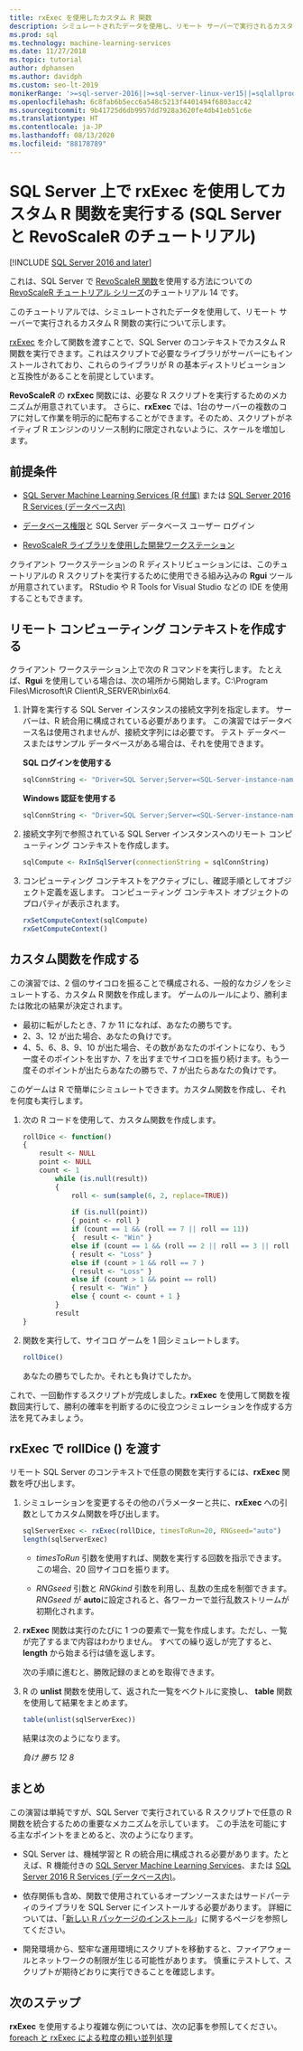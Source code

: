 ```yaml
---
title: rxExec を使用したカスタム R 関数
description: シミュレートされたデータを使用し、リモート サーバーで実行されるカスタム R 関数の実行について示します。
ms.prod: sql
ms.technology: machine-learning-services
ms.date: 11/27/2018
ms.topic: tutorial
author: dphansen
ms.author: davidph
ms.custom: seo-lt-2019
monikerRange: '>=sql-server-2016||>=sql-server-linux-ver15||=sqlallproducts-allversions'
ms.openlocfilehash: 6c8fab6b5ecc6a548c5213f4401494f6803acc42
ms.sourcegitcommit: 9b41725d6db9957dd7928a3620fe4db41eb51c6e
ms.translationtype: HT
ms.contentlocale: ja-JP
ms.lasthandoff: 08/13/2020
ms.locfileid: "88178789"
---
```

# <a name="run-custom-r-functions-on-sql-server-using-rxexec-sql-server-and-revoscaler-tutorial"></a>SQL Server 上で rxExec を使用してカスタム R 関数を実行する (SQL Server と RevoScaleR のチュートリアル)
[!INCLUDE [SQL Server 2016 and later](../../includes/applies-to-version/sqlserver2016.md)]

これは、SQL Server で [RevoScaleR 関数](https://docs.microsoft.com/machine-learning-server/r-reference/revoscaler/revoscaler)を使用する方法についての [RevoScaleR チュートリアル シリーズ](deepdive-data-science-deep-dive-using-the-revoscaler-packages.md)のチュートリアル 14 です。

このチュートリアルでは、シミュレートされたデータを使用して、リモート サーバーで実行されるカスタム R 関数の実行について示します。

[rxExec](https://docs.microsoft.com/machine-learning-server/r-reference/revoscaler/rxexec) を介して関数を渡すことで、SQL Server のコンテキストでカスタム R 関数を実行できます。これはスクリプトで必要なライブラリがサーバーにもインストールされており、これらのライブラリが R の基本ディストリビューションと互換性があることを前提としています。 

**RevoScaleR** の **rxExec** 関数には、必要な R スクリプトを実行するためのメカニズムが用意されています。 さらに、**rxExec** では、1台のサーバーの複数のコアに対して作業を明示的に配布することができます。そのため、スクリプトがネイティブ R エンジンのリソース制約に限定されないように、スケールを増加します。

## <a name="prerequisites"></a>前提条件

+ [SQL Server Machine Learning Services (R 付属)](../install/sql-machine-learning-services-windows-install.md) または [SQL Server 2016 R Services (データベース内)](../install/sql-r-services-windows-install.md)
  
+ [データベース権限](../security/user-permission.md)と SQL Server データベース ユーザー ログイン

+ [RevoScaleR ライブラリを使用した開発ワークステーション](../r/set-up-a-data-science-client.md)

クライアント ワークステーションの R ディストリビューションには、このチュートリアルの R スクリプトを実行するために使用できる組み込みの **Rgui** ツールが用意されています。 RStudio や R Tools for Visual Studio などの IDE を使用することもできます。

## <a name="create-the-remote-compute-context"></a>リモート コンピューティング コンテキストを作成する

クライアント ワークステーション上で次の R コマンドを実行します。 たとえば、**Rgui** を使用している場合は、次の場所から開始します。C:\Program Files\Microsoft\R Client\R_SERVER\bin\x64\.

1. 計算を実行する SQL Server インスタンスの接続文字列を指定します。 サーバーは、R 統合用に構成されている必要があります。 この演習ではデータベース名は使用されませんが、接続文字列には必要です。 テスト データベースまたはサンプル データベースがある場合は、それを使用できます。

    **SQL ログインを使用する**

    ```R
    sqlConnString <- "Driver=SQL Server;Server=<SQL-Server-instance-name>; Database=<database-name>;Uid=<SQL-user-name>;Pwd=<password>"
    ```

    **Windows 認証を使用する**

    ```R
    sqlConnString <- "Driver=SQL Server;Server=<SQL-Server-instance-name>;Database=<database-name>;Trusted_Connection=True"
    ```

2. 接続文字列で参照されている SQL Server インスタンスへのリモート コンピューティング コンテキストを作成します。

    ```R
    sqlCompute <- RxInSqlServer(connectionString = sqlConnString)
    ```

3. コンピューティング コンテキストをアクティブにし、確認手順としてオブジェクト定義を返します。 コンピューティング コンテキスト オブジェクトのプロパティが表示されます。

    ```R
    rxSetComputeContext(sqlCompute)
    rxGetComputeContext()
    ```

## <a name="create-the-custom-function"></a>カスタム関数を作成する

この演習では、2 個のサイコロを振ることで構成される、一般的なカジノをシミュレートする、カスタム R 関数を作成します。 ゲームのルールにより、勝利または敗北の結果が決定されます。

+ 最初に転がしたとき、7 か 11 になれば、あなたの勝ちです。
+ 2、3、12 が出た場合、あなたの負けです。
+ 4、5、6、8、9、10 が出た場合、その数があなたのポイントになり、もう一度そのポイントを出すか、7 を出すまでサイコロを振り続けます。もう一度そのポイントが出たらあなたの勝ちで、7 が出たらあなたの負けです。

このゲームは R で簡単にシミュレートできます。カスタム関数を作成し、それを何度も実行します。

1.  次の R コードを使用して、カスタム関数を作成します。
  
    ```R
    rollDice <- function()
    {
        result <- NULL
        point <- NULL
        count <- 1
            while (is.null(result))
            {
                roll <- sum(sample(6, 2, replace=TRUE))
  
                if (is.null(point))
                { point <- roll }
                if (count == 1 && (roll == 7 || roll == 11))
                {  result <- "Win" }
                else if (count == 1 && (roll == 2 || roll == 3 || roll == 12))
                { result <- "Loss" }
                else if (count > 1 && roll == 7 )
                { result <- "Loss" }
                else if (count > 1 && point == roll)
                { result <- "Win" }
                else { count <- count + 1 }
            }
            result
    }
    ```
  
2.  関数を実行して、サイコロ ゲームを 1 回シミュレートします。
  
    ```R
    rollDice()
    ```
  
    あなたの勝ちでしたか。それとも負けでしたか。
  
これで、一回動作するスクリプトが完成しました。**rxExec** を使用して関数を複数回実行して、勝利の確率を判断するのに役立つシミュレーションを作成する方法を見てみましょう。

## <a name="pass-rolldice-in-rxexec"></a>rxExec で rollDice () を渡す

リモート SQL Server のコンテキストで任意の関数を実行するには、**rxExec** 関数を呼び出します。

1. シミュレーションを変更するその他のパラメーターと共に、**rxExec** への引数としてカスタム関数を呼び出します。
  
    ```R
    sqlServerExec <- rxExec(rollDice, timesToRun=20, RNGseed="auto")
    length(sqlServerExec)
    ```
  
    + *timesToRun* 引数を使用すれば、関数を実行する回数を指示できます。  この場合、20 回サイコロを振ります。
  
    + *RNGseed* 引数と *RNGkind* 引数を利用し、乱数の生成を制御できます。 *RNGseed* が **auto**に設定されると、各ワーカーで並行乱数ストリームが初期化されます。
  
2. **rxExec** 関数は実行のたびに 1 つの要素で一覧を作成します。ただし、一覧が完了するまで内容はわかりません。 すべての繰り返しが完了すると、**length** から始まる行は値を返します。
  
    次の手順に進むと、勝敗記録のまとめを取得できます。
  
3. R の **unlist** 関数を使用して、返された一覧をベクトルに変換し、 **table** 関数を使用して結果をまとめます。
  
    ```R
    table(unlist(sqlServerExec))
    ```
  
    結果は次のようになります。
  
     *負け  勝ち* *12  8*

## <a name="conclusion"></a>まとめ

この演習は単純ですが、SQL Server で実行されている R スクリプトで任意の R 関数を統合するための重要なメカニズムを示しています。 この手法を可能にする主なポイントをまとめると、次のようになります。

+ SQL Server は、機械学習と R の統合用に構成される必要があります。たとえば、R 機能付きの [SQL Server Machine Learning Services](../install/sql-machine-learning-services-windows-install.md)、または [SQL Server 2016 R Services (データベース内)](../install/sql-r-services-windows-install.md)。

+ 依存関係も含め、関数で使用されているオープンソースまたはサードパーティのライブラリを SQL Server にインストールする必要があります。 詳細については、「[新しい R パッケージのインストール](../package-management/install-additional-r-packages-on-sql-server.md)」に関するページを参照してください。

+ 開発環境から、堅牢な運用環境にスクリプトを移動すると、ファイアウォールとネットワークの制限が生じる可能性があります。 慎重にテストして、スクリプトが期待どおりに実行できることを確認します。

## <a name="next-steps"></a>次のステップ

**rxExec** を使用するより複雑な例については、次の記事を参照してください。[foreach と rxExec による粒度の粗い並列処理](https://blog.revolutionanalytics.com/2015/04/coarse-grain-parallelism-with-foreach-and-rxexec.html)
